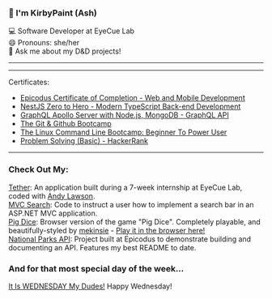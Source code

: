 ### 👋 I'm KirbyPaint (Ash)<br>
💻 Software Developer at EyeCue Lab<br>
😄 Pronouns: she/her<br>
💬 Ask me about my D&D projects!

<hr>
<!--
<div>
  <img style="display:inline-block" src="https://github-readme-stats.vercel.app/api//?username=KirbyPaint&show_icons=true&count_private=true&theme=radical" width="53%" /><img style="display:inline-block; float:right" src="https://github-readme-stats.vercel.app/api/top-langs/?username=KirbyPaint&layout=compact&theme=radical" width="44%"/>
</div>
-->

<!-- <div img style="center">
<code>
  <img src="https://raw.githubusercontent.com/jmnote/z-icons/master/svg/cpp.svg" alt="cplusplus" width="30" />
</code>

<code>
  <img src="https://raw.githubusercontent.com/jmnote/z-icons/master/svg/csharp.svg" alt="csharp" width="30" />
</code>

<code>
  <img src="https://raw.githubusercontent.com/jmnote/z-icons/master/svg/javascript.svg" alt="javascript" width="30" />
</code>

<code>
  <img src="https://raw.githubusercontent.com/jmnote/z-icons/master/svg/git.svg" alt="git" width="30" />
</code>

<code>
  <img src="https://www.vectorlogo.zone/logos/typescriptlang/typescriptlang-icon.svg" alt="typescript" width="30" />
</code>

</div> -->

<hr>
Certificates:
<ul>
  <li><a href="https://www.epicodus.com/">Epicodus Certificate of Completion - Web and Mobile Development</a></li>  
  <li><a href="https://www.udemy.com/certificate/UC-8724cd6f-690c-4a7e-ab24-1971b5de97a9/">NestJS Zero to Hero - Modern TypeScript Back-end Development</a></li> 
  <li><a href="https://www.udemy.com/certificate/UC-31a94257-fe7c-414e-b05c-4966db06c816/">GraphQL Apollo Server with Node.js, MongoDB - GraphQL API</a></li>
  <li><a href="https://www.udemy.com/certificate/UC-1d95eae4-cba6-46ff-b476-a8d6d4ffe442/">The Git & Github Bootcamp</a></li>
  <li><a href="https://www.udemy.com/certificate/UC-535d2c24-e8aa-47f9-8301-934b901e6171/">The Linux Command Line Bootcamp: Beginner To Power User</a></li>
  <li><a href="https://www.hackerrank.com/certificates/26781d7b508b">Problem Solving (Basic) - HackerRank</a></li>
</ul>
<hr>

### Check Out My: 
<a href="https://tether-internship-client.herokuapp.com/login">Tether</a>: An application built during a 7-week internship at EyeCue Lab, coded with <a href="https://github.com/andyL89/andyL89">Andy Lawson</a>.  
<a href="https://github.com/KirbyPaint/ToDoList_Search">MVC Search</a>: Code to instruct a user how to implement a search bar in an ASP.NET MVC application.  
<a href="https://github.com/KirbyPaint/EC-W4-pig-dice">Pig Dice</a>: Browser version of the game "Pig Dice". Completely playable, and beautifully-styled by <a href="https://github.com/mekinsie">mekinsie</a> - <a href="https://mekinsie.github.io/pig-dice/">Play it in the browser here!</a>  
<a href="https://github.com/KirbyPaint/NationalParksAPI.Solution">National Parks API</a>: Project built at Epicodus to demonstrate building and documenting an API. Features my best README to date.  

### And for that most special day of the week...
<a href="https://kirbypaint.github.io/wednesday/">It Is WEDNESDAY My Dudes!</a> Happy Wednesday!  
<!--
**KirbyPaint/KirbyPaint** is a ✨ _special_ ✨ repository because its `README.md` (this file) appears on your GitHub profile.

Here are some ideas to get you started:

- 🔭 I’m currently working on ...
- 🌱 I’m currently learning ...
- 👯 I’m looking to collaborate on ...
- 🤔 I’m looking for help with ...
- 💬 Ask me about ...
- 📫 How to reach me: ...
- 😄 Pronouns: ...
- ⚡ Fun fact: ...
-->
